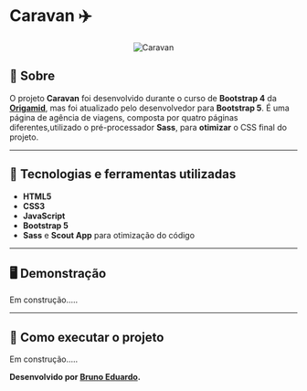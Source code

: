 # Caravan ✈️
<p align="center">
<img src="https://i.imgur.com/T8U9qQc.png" alt="Caravan" title="Caravan">
</p>

## 📖 Sobre   
O projeto **Caravan** foi desenvolvido durante o curso de **Bootstrap 4** da **[Origamid](https://www.origamid.com/)**, mas foi atualizado pelo desenvolvedor para **Bootstrap 5**.
É uma  página de agência de viagens, composta por quatro páginas diferentes,utilizado o pré-processador **Sass**, para **otimizar** o CSS final do projeto.

---

## 🚀 Tecnologias e ferramentas utilizadas
- **HTML5**
- **CSS3**
- **JavaScript**
- **Bootstrap 5**
- **Sass** e **Scout App** para otimização do código
---

## 🖥️ Demonstração
Em construção.....

---

## 🔧 Como executar o projeto
Em construção.....

**Desenvolvido por [Bruno Eduardo]([https://github.com/devmagno](https://github.com/brunoedubems)/).**
